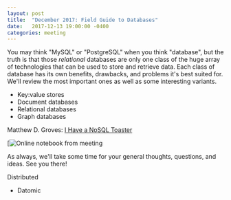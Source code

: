 ```yaml
---
layout: post
title:  "December 2017: Field Guide to Databases"
date:   2017-12-13 19:00:00 -0400
categories: meeting
---
```


You may think "MySQL" or "PostgreSQL" when you think "database", 
but the truth is that those *relational* databases are only one
class of the huge array of technologies that can be used to 
store and retrieve data.  Each class of database has its own 
benefits, drawbacks, and problems it's best suited for.  We'll
review the most important ones as well as some interesting
variants.

- Key:value stores
- Document databases
- Relational databases
- Graph databases

Matthew D. Groves: [I Have a NoSQL Toaster](https://www.slideshare.net/MatthewGroves7/i-have-a-nosql-toaster-dc-august-2017)


[![Online notebook from meeting](https://hub.mybinder.org/user/dayton-dynamic--notebook-binder-qt9rtjmn/notebooks/field-guide-to-databases.ipynb)

As always, we'll take some time for your general thoughts, questions, and ideas.  See you there!

Distributed

- Datomic 


